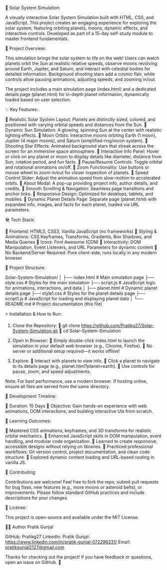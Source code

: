 🌌 Solar System Simulation:

A visually interactive Solar System Simulation built with HTML, CSS, and JavaScript. This project creates an engaging experience for exploring the solar system, featuring orbiting planets, moons, dynamic effects, and interactive controls. Developed as part of a 15-day self-study module to master frontend fundamentals.


🚀 Project Overview:

This simulation brings the solar system to life on the web! Users can watch planets orbit the Sun at realistic relative speeds, observe moons revolving around Earth, Jupiter, and Saturn, and interact with celestial bodies for detailed information. Background shooting stars add a cosmic flair, while controls allow pausing animations, adjusting speeds, and zooming in/out.

The project includes a main simulation page (index.html) and a dedicated details page (planet.html) for in-depth planet information, dynamically loaded based on user selection.


✨ Key Features:

	Realistic Solar System Layout: Planets are distinctly sized, colored, and positioned with varying orbital speeds and distances from the Sun.
	Dynamic Sun Simulation: A glowing, spinning Sun at the center with realistic lighting effects.
	Moon Orbits: Interactive moons orbiting Earth (1 moon), Jupiter (4 major moons), and Saturn (simplified ring/moon system).
	Shooting Star Effects: Animated background stars that streak across the screen for an immersive space atmosphere.
	Interactive Info Panel: Hover or click on any planet or moon to display details like diameter, distance from Sun, rotation period, and fun facts.
	Pause/Resume Controls: Toggle orbital and rotational animations on/off.
	Zoom Functionality: Use buttons or mouse wheel to zoom in/out for closer inspection of planets.
	Speed Control Slider: Adjust the animation speed from slow-motion to accelerated orbits.
	About Modal: A pop-up providing project info, author details, and credits.
	Smooth Scrolling & Navigation: Seamless page transitions and anchor links.
	Responsive Design: Optimized for desktops, tablets, and mobiles.
	Dynamic Planet Details Page: Separate page (planet.html) with expanded info, images, and facts for each planet, loaded via URL parameters.

🛠️ Tech Stack:

	Frontend: HTML5, CSS3, Vanilla JavaScript (no frameworks)
	Styling & Animations: CSS Keyframes, Transforms, Gradients, Box Shadows, and Media Queries
	Icons: Font Awesome (CDN)
	Interactivity: DOM Manipulation, Event Listeners, and URL Parameters for dynamic content
	No Backend/Server Required: Pure client-side; runs locally in any modern browser

📁 Project Structure:

Solar-System-Simulation/
│
├── index.html          # Main simulation page
├── style.css           # Styles for the main simulation
├── script.js           # JavaScript logic for animations, interactions, and data
│
├── planet.html         # Dynamic planet details page
├── style1.css          # Styles for the planet details page
├── script1.js          # JavaScript for loading and displaying planet data
│
└── README.md           # Project documentation (this file)


⚡ Installation & How to Run:

1. Clone the Repository:
	git clone https://github.com/Pratikg27/Solar-System-Simulation.git
	cd Solar-System-Simulation

2. Open in Browser:
	Simply double-click index.html to launch the simulation in your default web browser (e.g., Chrome, Firefox).
	No server or additional setup required—it works offline!

3. Explore:
	Interact with planets to view info.
	Click a planet to navigate to its details page (e.g., planet.html?planet=earth).
	Use controls for pause, zoom, and speed adjustments.

Note: For best performance, use a modern browser. If hosting online, ensure all files are served from the same directory.

📅 Development Timeline:

	Duration: 15 Days
	Objective: Gain hands-on experience with web animations, DOM interactions, and building interactive UIs from scratch.

📖 Learning Outcomes:

	Mastered CSS animations, keyframes, and 3D transforms for realistic orbital mechanics.
	Enhanced JavaScript skills in DOM manipulation, event handling, and modular code organization.
	Learned to create responsive, accessible designs without relying on libraries.
	Practiced professional workflows: Git version control, project documentation, and clean code structure.
	Explored dynamic content loading and URL-based routing in vanilla JS.

🤝 Contributing:

Contributions are welcome! Feel free to fork the repo, submit pull requests for bug fixes, new features (e.g., more moons or asteroid belts), or improvements. Please follow standard GitHub practices and include descriptions for your changes.

📄 License:

This project is open-source and available under the MIT License. 


👨‍💻 Author
Pratik Gunjal

GitHub: Pratikg27
LinkedIn: Pratik Gunjal: https://www.linkedin.com/in/pratik-gunjal-072296231/
Email: pratikgunjal2127@gmail.com 

Thanks for checking out the project! If you have feedback or questions, open an issue on GitHub. 🚀